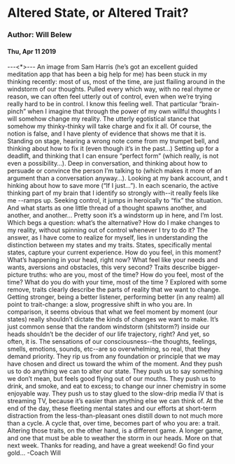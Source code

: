 # Altered State, or Altered Trait?
### Author: Will Belew
#### Thu, Apr 11 2019
---<*>---
An image from Sam Harris (he’s got an excellent guided meditation app that has been a big help for me) has been stuck in my thinking recently: most of us, most of the time, are just flailing around in the windstorm of our thoughts.  Pulled every which way, with no real rhyme or reason, we can often feel utterly out of control, even when we’re  trying really hard  to be in control.  I know this feeling well. That particular “brain-pinch” when I imagine that through the power of my own willful thoughts I will somehow change my reality. The utterly egotistical stance that somehow my thinky-thinky will take charge and fix it all. Of course, the notion is false, and I have plenty of evidence that shows me that it is.  Standing on stage, hearing a wrong note come from my trumpet bell, and  thinking  about how to fix it (even though it’s in the past…) Setting up for a deadlift, and  thinking  that I can ensure “perfect form” (which really, is not even a possibility…).  Deep in conversation, and  thinking  about how to persuade or convince the person I’m talking to (which makes it more of an argument than a conversation anyway…). Looking at my bank account, and t hinking  about how to save more (“If I just…”).  In each scenario, the active  thinking  part of my brain that I identify so strongly with--it really feels like  me --ramps up. Seeking control, it jumps in heroically to “fix” the situation. And what starts as one little thread of a thought spawns another, and another, and another…  Pretty soon it’s a windstorm up in here, and I’m lost. Which begs a question: what’s the alternative?  How do I make changes to my reality, without spinning out of control whenever I try to do it?  The answer, as I have come to realize for myself, lies in understanding the distinction between my states and my traits.  States, specifically mental states, capture your current experience. How do you feel, in this moment? What’s happening in your head, right now? What feel like your needs and wants, aversions and obstacles, this very second? Traits describe bigger-picture truths: who are you, most of the time? How do you feel, most of the time? What do you do with your time,  most of the time ?  Explored with some remove,  traits  clearly describe the parts of reality that we want to change. Getting stronger, being a better listener, performing better (in any realm) all point to trait-change: a slow, progressive shift in who you are. In comparison, it seems obvious that what we feel moment by moment (our states) really  shouldn’t  dictate the kinds of changes we want to make. It’s just common sense that the random windstorm (shitstorm?) inside our heads shouldn’t be the  decider  of our life trajectory, right? And yet, so often, it is.  The sensations of our consciousness--the thoughts, feelings, smells, emotions, sounds, etc--are so overwhelming, so real, that they  demand  priority. They rip us from any foundation or principle that we may have chosen and direct us toward the whim of the moment.  And they push us to do anything we can to  alter  our state.  They push us to say something we don’t mean, but feels good flying out of our mouths. They push us to drink, and smoke, and eat to excess; to change our inner chemistry in some enjoyable way. They push us to stay glued to the slow-drip media IV that is streaming TV, because it’s easier than anything else we can think of.  At the end of the day, these fleeting mental states and our efforts at short-term distraction from the less-than-pleasant ones distill down to not much more than a cycle. A cycle that, over time, becomes part of who you are: a trait.  Altering those traits, on the other hand, is a different game. A longer game, and one that must be able to weather the storm in our heads.  More on that next week.  Thanks for reading, and have a great weekend! Go find your gold… -Coach Will 
                        